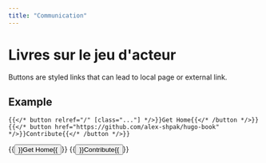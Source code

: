 ```yaml
---
title: "Communication"
---
```


# Livres sur le jeu d'acteur

Buttons are styled links that can lead to local page or external link.

## Example

```tpl
{{</* button relref="/" [class="..."] */>}}Get Home{{</* /button */>}}
{{</* button href="https://github.com/alex-shpak/hugo-book" */>}}Contribute{{</* /button */>}}
```

{{<button relref="/">}}Get Home{{</button>}}
{{<button href="https://github.com/alex-shpak/hugo-book">}}Contribute{{</button>}}
